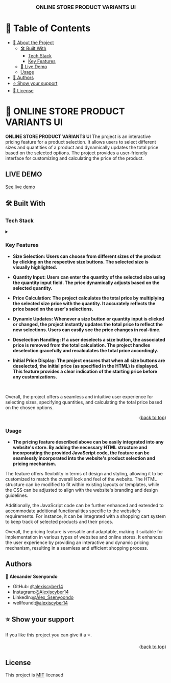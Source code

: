 <div align="center">
  <h3><b>ONLINE STORE PRODUCT VARIANTS UI</b></h3>
</div>

# 📗 Table of Contents

- [📖 About the Project](#about-project)
  - [🛠 Built With](#built-with)
    - [Tech Stack](#tech-stack)
    - [Key Features](#key-features)
  - [🚀 Live Demo](#live-demo)
  - [Usage](#usage)
- [👥 Authors](#authors)
- [⭐️ Show your support](#support)
- [📝 License](#license)

<!-- PROJECT DESCRIPTION -->

# 📖 ONLINE STORE PRODUCT VARIANTS UI <a name="about-project"></a>

**ONLINE STORE PRODUCT VARIANTS UI** The project is an interactive pricing feature for a product selection. It allows users to select different sizes and quantities of a product and dynamically updates the total price based on the selected options. The project provides a user-friendly interface for customizing and calculating the price of the product.

## LIVE DEMO <a name="live-demo">
<a href="">See live demo</a>


## 🛠 Built With <a name="built-with"></a>

### Tech Stack <a name="tech-stack"></a>
<details>
  <summary></summary>
  <ul>
    <li><a>HTML</a></li>
     <li><a>JAVSCRIPT</a></li>
      <li><a>CSS</a></li>
  </ul>
</details>


### Key Features <a name="key-features"></a>

- **Size Selection: Users can choose from different sizes of the product by clicking on the respective size buttons. The selected size is visually highlighted.**

- **Quantity Input: Users can enter the quantity of the selected size using the quantity input field. The price dynamically adjusts based on the selected quantity.**

- **Price Calculation: The project calculates the total price by multiplying the selected size price with the quantity. It accurately reflects the price based on the user's selections.**

- **Dynamic Updates: Whenever a size button or quantity input is clicked or changed, the project instantly updates the total price to reflect the new selections. Users can easily see the price changes in real-time.**

- **Deselection Handling: If a user deselects a size button, the associated price is removed from the total calculation. The project handles deselection gracefully and recalculates the total price accordingly.**

- **Initial Price Display: The project ensures that when all size buttons are deselected, the initial price (as specified in the HTML) is displayed. This feature provides a clear indication of the starting price before any customizations.**
<br>
<p>Overall, the project offers a seamless and intuitive user experience for selecting sizes, specifying quantities, and calculating the total price based on the chosen options.<p>

<p align="right">(<a href="#readme-top">back to top</a>)</p>


### Usage <a name="usage">

- **The pricing feature described above can be easily integrated into any website's store. By adding the necessary HTML structure and incorporating the provided JavaScript code, the feature can be seamlessly incorporated into the website's product selection and pricing mechanism.**
<p>
The feature offers flexibility in terms of design and styling, allowing it to be customized to match the overall look and feel of the website. The HTML structure can be modified to fit within existing layouts or templates, while the CSS can be adjusted to align with the website's branding and design guidelines.
</p>
<p>
Additionally, the JavaScript code can be further enhanced and extended to accommodate additional functionalities specific to the website's requirements. For instance, it can be integrated with a shopping cart system to keep track of selected products and their prices.
</p>
<p>
Overall, the pricing feature is versatile and adaptable, making it suitable for implementation in various types of websites and online stores. It enhances the user experience by providing an interactive and dynamic pricing mechanism, resulting in a seamless and efficient shopping process.</p>



## Authors <a name="authors">

👤 **Alexander Ssenyondo**

- GitHub: [@alexiscyber14](https://github.com/alexiscyber14)
- Instagram:[@Alexiscyber14](https://www.instagram.com/alexiscyber14/)
- LinkedIn:[@Alex_Ssenyoondo](https://www.linkedin.com/in/alex-software/)
- wellfound:[@alexiscyber14](https://angel.co/u/alexander-senyondo)


## ⭐️ Show your support <a name="support"></a>

If you like this project you can give it a ⭐️.

<p align="right">(<a href="#readme-top">back to top</a>)</p>


## License
<p>This project is <a href="/LICENSE.md">MIT</a> licensed</p>
